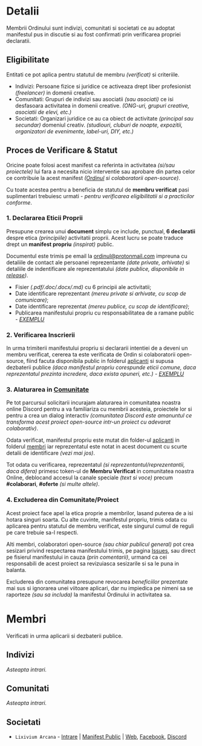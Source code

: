 # Detalii

Membrii Ordinului sunt indivizi, comunitati si societati ce au adoptat manifestul pus in discutie si au fost confirmati prin verificarea propriei declaratii.

## Eligibilitate

Entitati ce pot aplica pentru statutul de membru *(verificat)* si criteriile.
- Indivizi: Persoane fizice si juridice ce activeaza drept liber profesionist *(freelancer)* in domenii creative.
- Comunitati: Grupuri de indivizi sau asociatii *(sau asociati)* ce isi desfasoara activitatea in domenii creative. *(ONG-uri, grupuri creative, asociatii de elevi, etc.)*
- Societati: Organizari juridice ce au ca obiect de activitate *(principal sau secundar)* domeniul creativ. *(studiouri, cluburi de noapte, expozitii, organizatori de evenimente, label-uri, DIY, etc.)*

## Proces de Verificare & Statut

Oricine poate folosi acest manifest ca referinta in activitatea *(si/sau proiectele)* lui fara a necesita nicio interventie sau aprobare din partea celor ce contribuie la acest manifest *([Ordinul](https://ordinul.cf) si colaboratorii open-source)*.

Cu toate acestea pentru a beneficia de statutul de **membru verificat** pasi suplimentari trebuiesc urmati - *pentru verificarea eligibilitatii si a practicilor conforme*.

### 1. Declararea Eticii Proprii

Presupune crearea unui **document** simplu ce include, punctual, **6 declaratii** despre etica *(principiile)* activitatii proprii. Acest lucru se poate traduce drept un **manifest propriu** *(inspirat)* public.

Documentul este trimis pe email la ordinul@protonmail.com impreuna cu detaliile de contact ale persoanei reprezentante *(date private, arhivate)* si detaliile de indentificare ale reprezentatului *(date publice, disponibile in [release](https://github.com/ordinul/manifesto/releases))*.

- Fisier *(.pdf/.doc/.docx/.md)* cu 6 principii ale activitatii;
- Date identificare reprezentant *(mereu private si arhivate, cu scop de comunicare)*;
- Date identificare reprezentat *(mereu publice, cu scop de identificare)*;
- Publicarea manifestului propriu cu responsabilitatea de a ramane public *- [EXEMPLU](https://arcanele.ro/despre/manifesto/)*

### 2. Verificarea Inscrierii

In urma trimiterii manifestului propriu si declararii intentiei de a deveni un membru verificat, cererea ta este verificata de Ordin si colaboratorii open-source, fiind facuta disponibila public in folderul [aplicanti](https://github.com/ordinul/manifesto/tree/master/aplicanti) si supusa dezbaterii publice *(daca manifestul propriu corespunde eticii comune, daca reprezentatul prezinta incredere, daca exista opuneri, etc.) - [EXEMPLU](https://github.com/ordinul/manifesto/tree/master/aplicanti/.exemplu.md)*

### 3. Alaturarea in [Comunitate]()

Pe tot parcursul solicitarii incurajam alaturarea in comunitatea noastra online Discord pentru a va familiariza cu membrii acesteia, proiectele lor si pentru a crea un dialog interactiv *(comunitatea Discord este amanuntul ce transforma acest proiect open-source intr-un proiect cu adevarat colaborativ)*.

Odata verificat, manifestul propriu este mutat din folder-ul [aplicanti](https://github.com/ordinul/manifesto/tree/master/aplicanti) in folderul [membri](https://github.com/ordinul/manifesto/tree/master/membri) iar reprezentatul este notat in acest document cu scurte detalii de identificare *(vezi mai jos)*.

Tot odata cu verificarea, reprezentatul *(si reprezentantul/reprezentantii, daca difera)* primesc token-ul de **Membru Verificat** in comunitatea noastra Online, deblocand accesul la canale speciale *(text si voce)* precum **#colaborari**, **#oferte** *(si multe altele)*.

### 4. Excluderea din Comunitate/Proiect

Acest proiect face apel la etica proprie a membrilor, lasand puterea de a isi hotara singuri soarta. Cu alte cuvinte, manifestul propriu, trimis odata cu aplicarea pentru statutul de membru verificat, este singurul cumul de reguli pe care trebuie sa-l respecti.

Alti membri, colaboratori open-source *(sau chiar publicul general)* pot crea sesizari privind respectarea manifestului trimis, pe pagina [Issues](https://github.com/ordinul/manifesto/issues), sau direct pe fisierul manifestului in cauza *(prin comentarii)*, urmand ca cei responsabili de acest proiect sa revizuiasca sesizarile si sa le puna in balanta.

Excluderea din comunitatea presupune revocarea *beneficiilor* prezentate mai sus si ignorarea unei viitoare aplicari, dar nu impiedica pe nimeni sa se raporteze *(sau sa includa)* la manifestul Ordinului in activitatea sa.

# Membri

Verificati in urma aplicarii si dezbaterii publice.

## Indivizi

*Asteapta intrari.*

## Comunitati

*Asteapta intrari.*

## Societati

- `Lixivium Arcana` - [Intrare](https://github.com/ordinul/manifesto/blob/master/membri/lixiviumarcana.md) | [Manifest Public](https://arcanele.ro/despre/manifesto/) | [Web](https://arcanele.ro), [Facebook](https://facebook.com/lixiarcana), [Discord](https://discord.gg/gZkQf2x)